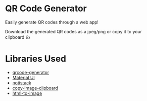 # QR Code Generator

Easily generate QR codes through a web app!

Download the generated QR codes as a jpeg/png or copy it to your clipboard 👍

# Libraries Used

* [qrcode-generator](https://www.npmjs.com/package/qrcode-generator)
* [Material UI](https://mui.com/)
* [notistack](https://www.npmjs.com/package/notistack)
* [copy-image-clipboard](https://www.npmjs.com/package/copy-image-clipboard)
* [html-to-image](https://www.npmjs.com/package/html-to-image)